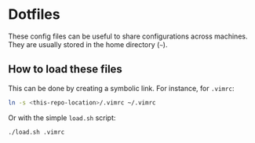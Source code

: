 # Dotfiles

These config files can be useful to share configurations across machines.
They are usually stored in the home directory (`~`).

## How to load these files

This can be done by creating a symbolic link. For instance, for `.vimrc`:

```bash
ln -s <this-repo-location>/.vimrc ~/.vimrc
```

Or with the simple `load.sh` script:

```bash
./load.sh .vimrc
```
